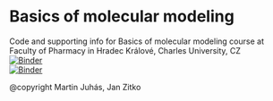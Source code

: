 # Basics of molecular modeling
 Code and supporting info for Basics of molecular modeling course at Faculty of Pharmacy in Hradec Králové, Charles University, CZ  
 [![Binder](https://mybinder.org/badge_logo.svg)](https://mybinder.org/v2/gh/martinj80/Basics-of-molecular-modeling.git/HEAD?labpath=Prepare_ligands.ipynb)  
 [![Binder](https://mybinder.org/badge_logo.svg)](https://mybinder.org/v2/gh/martinj80/Basics-of-molecular-modeling.git/HEAD?labpath=Analyze_Vina_outputs.ipynb)
 
@copyright Martin Juhás, Jan Zitko
